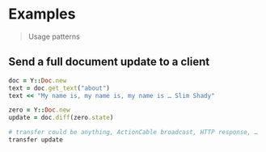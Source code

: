 # Examples

> Usage patterns

## Send a full document update to a client

```ruby
doc = Y::Doc.new
text = doc.get_text("about")
text << "My name is, my name is, my name is … Slim Shady"

zero = Y::Doc.new
update = doc.diff(zero.state)

# transfer could be anything, ActionCable broadcast, HTTP response, …
transfer update
```
